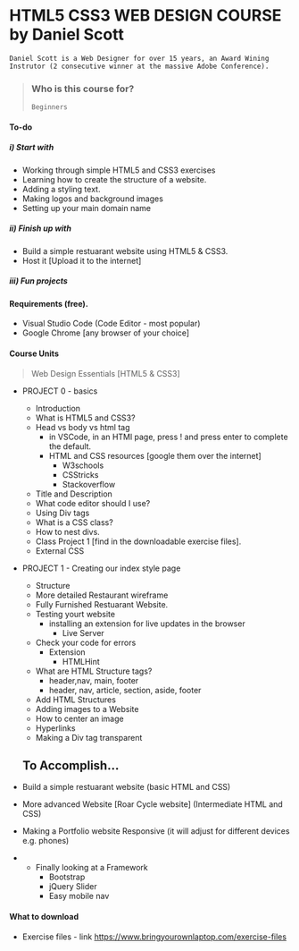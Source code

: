 # HTML5 CSS3 WEB DESIGN COURSE by Daniel Scott
` Daniel Scott is a Web Designer for over 15 years, an Award Wining Instrutor (2 consecutive winner at the massive Adobe Conference). ` 

> ### Who is this course for?
> ` Beginners `

#### To-do
##### i) Start with
- Working through  simple HTML5 and CSS3 exercises
- Learning how to create the structure of a website.
- Adding a styling text.
- Making logos and background images
- Setting up your main domain name
##### ii) Finish up with
- Build a simple restuarant website using HTML5 & CSS3.
- Host it [Upload it to the internet]
##### iii) Fun projects
 

#### Requirements (free).
- Visual Studio Code (Code Editor - most popular)
- Google Chrome [any browser of your choice]

#### Course Units
>  Web Design Essentials [HTML5 & CSS3]
- PROJECT 0 - basics
  -  Introduction
    - What is HTML5 and CSS3?
    -  Head vs body vs html tag
        - in VSCode, in an HTMl page, press ! and press enter to complete the default.
        - HTML and CSS resources [google them over the internet] 
            - W3schools
            - CSStricks
            - Stackoverflow
    - Title and Description
    - What code editor should I use?
    - Using Div tags 
    - What is a CSS class?
    - How to nest divs.
    - Class Project 1 [find in the downloadable exercise files].
    - External CSS
  
- PROJECT 1 - Creating our index style page 
    - Structure
    - More detailed Restaurant wireframe
    - Fully Furnished Restuarant Website.
    - Testing yourt website 
         - installing an extension for live updates in the browser
              - Live Server
    - Check your code for errors
         - Extension 
            - HTMLHint
    - What are HTML Structure tags?
         - header,nav, main, footer
         - header, nav, article, section, aside, footer
    - Add HTML Structures
    - Adding images to a Website
    - How to center an image
    - Hyperlinks
    - Making a Div tag transparent    

    ## To Accomplish... 
- Build a simple restuarant website (basic HTML and CSS)
- More advanced Website [Roar Cycle website] (Intermediate HTML and CSS)
- Making a Portfolio website Responsive (it will adjust for different devices e.g. phones)
- - Finally looking at a Framework
    - Bootstrap
    - jQuery Slider
    - Easy mobile nav

#### What to download
- Exercise files - link https://www.bringyourownlaptop.com/exercise-files 
  